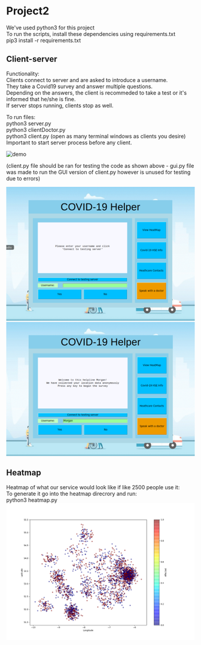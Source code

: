 # Project2

We've used python3 for this project\
To run the scripts, install these dependencies using requirements.txt\
pip3 install -r requirements.txt

## Client-server

Functionality:\
    Clients connect to server and are asked to introduce a username.\
    They take a Covid19 survey and answer multiple questions.\
    Depending on the answers, the client is recommeded to take a test or it's informed that he/she is fine.\
    If server stops running, clients stop as well.
    
To run files:\
python3 server.py\
python3 clientDoctor.py\
python3 client.py (open as many terminal windows as clients you desire)\
Important to start server process before any client.

![demo](images/demo.png)

(client.py file should be ran for testing the code as shown above - gui.py file was made to run the GUI version of client.py however is unused for testing due to errors)

![Gui_1](images/gui_1.png)
![Gui_2](images/gui_2.png)

## Heatmap

Heatmap of what our service would look like if like 2500 people use it:\
To generate it go into the heatmap direcrory and run:\
python3 heatmap.py\
![heatmap](images/heatmapimg.png)

